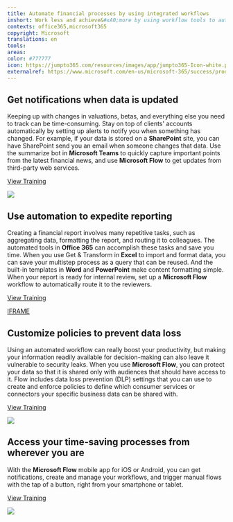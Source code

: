```yaml
---
title: Automate financial processes by using integrated workflows
inshort: Work less and achieve&#xA0;more by using workflow tools to automate common, repetitive financial processes.
contexts: office365,microsoft365
copyright: Microsoft
translations: en
tools: 
areas: 
color: #777777
icon: https://jumpto365.com/resources/images/app/jumpto365-Icon-white.png
externalref: https://www.microsoft.com/en-us/microsoft-365/success/productivitylibrary/automate-financial-processes-by-using-integrated-workflows
---
```


## Get notifications when data is updated

Keeping up with changes in valuations, betas, and everything else you need to track can be time-consuming. Stay on top of clients' accounts automatically by setting up alerts to notify you when something has changed. For example, if your data is stored on a **SharePoint** site, you can have SharePoint send you an email when someone changes that data. Use the summarize bot in **Microsoft Teams** to quickly capture important points from the latest financial news, and use **Microsoft Flow** to get updates from third-party web services.

[View Training](https://support.office.com/article/Create-an-alert-to-get-notified-when-a-file-or-folder-changes-in-SharePoint-e5a79e7b-a146-46da-a9ef-d65409ba8918#Pick_tab=Online)

![](http://img-prod-cms-rt-microsoft-com.akamaized.net/cms/api/am/imageFileData/RE1MMC5?ver=ea00)

## Use automation to expedite reporting

Creating a financial report involves many repetitive tasks, such as aggregating data, formatting the report, and routing it to colleagues. The automated tools in **Office 365** can accomplish these tasks and save you time. When you use Get & Transform in **Excel** to import and format data, you can save your multistep process as a query that can be reused. And the built-in templates in **Word** and **PowerPoint** make content formatting simple. When your report is ready for internal review, set up a **Microsoft Flow** workflow to automatically route it to the reviewers.

[View Training](https://flow.microsoft.com/guided-learning/learning-introducing-flow/)

[IFRAME](https://www.microsoft.com/en-us/videoplayer/embed/RE1UeUC)

## Customize policies to prevent data loss

Using an automated workflow can really boost your productivity, but making your information readily available for decision-making can also leave it vulnerable to security leaks. When you use **Microsoft Flow**, you can protect your data so that it is shared only with audiences that should have access to it. Flow includes data loss prevention (DLP) settings that you can use to create and enforce policies to define which consumer services or connectors your specific business data can be shared with.

[View Training](https://flow.microsoft.com/documentation/prevent-data-loss/)

![](http://img-prod-cms-rt-microsoft-com.akamaized.net/cms/api/am/imageFileData/RE1YoYl?ver=8372)

## Access your time-saving processes from wherever you are

With the **Microsoft Flow** mobile app for iOS or Android, you can get notifications, create and manage your workflows, and trigger manual flows with the tap of a button, right from your smartphone or tablet.

[View Training](https://flow.microsoft.com/documentation/mobile-create-flow/)

![](http://img-prod-cms-rt-microsoft-com.akamaized.net/cms/api/am/imageFileData/RE1NOby?ver=cfd2)

